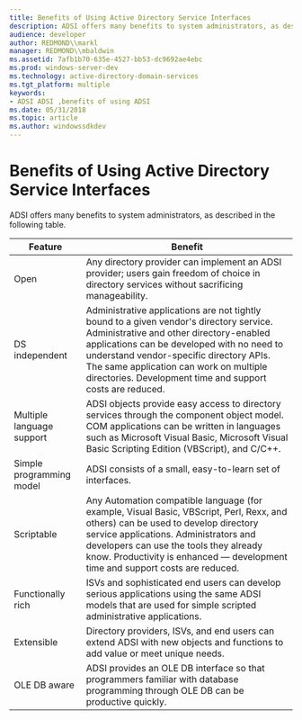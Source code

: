 ```yaml
---
title: Benefits of Using Active Directory Service Interfaces
description: ADSI offers many benefits to system administrators, as described in the following table.
audience: developer
author: REDMOND\\markl
manager: REDMOND\\mbaldwin
ms.assetid: 7afb1b70-635e-4527-bb53-dc9692ae4ebc
ms.prod: windows-server-dev
ms.technology: active-directory-domain-services
ms.tgt_platform: multiple
keywords:
- ADSI ADSI ,benefits of using ADSI
ms.date: 05/31/2018
ms.topic: article
ms.author: windowssdkdev
---
```


# Benefits of Using Active Directory Service Interfaces

ADSI offers many benefits to system administrators, as described in the following table.



| Feature                   | Benefit                                                                                                                                                                                                                                                                                                                             |
|---------------------------|-------------------------------------------------------------------------------------------------------------------------------------------------------------------------------------------------------------------------------------------------------------------------------------------------------------------------------------|
| Open                      | Any directory provider can implement an ADSI provider; users gain freedom of choice in directory services without sacrificing manageability.                                                                                                                                                                                        |
| DS independent            | Administrative applications are not tightly bound to a given vendor's directory service. Administrative and other directory-enabled applications can be developed with no need to understand vendor-specific directory APIs. The same application can work on multiple directories. Development time and support costs are reduced. |
| Multiple language support | ADSI objects provide easy access to directory services through the component object model. COM applications can be written in languages such as Microsoft Visual Basic, Microsoft Visual Basic Scripting Edition (VBScript), and C/C++.                                                                                             |
| Simple programming model  | ADSI consists of a small, easy-to-learn set of interfaces.                                                                                                                                                                                                                                                                          |
| Scriptable                | Any Automation compatible language (for example, Visual Basic, VBScript, Perl, Rexx, and others) can be used to develop directory service applications. Administrators and developers can use the tools they already know. Productivity is enhanced — development time and support costs are reduced.                               |
| Functionally rich         | ISVs and sophisticated end users can develop serious applications using the same ADSI models that are used for simple scripted administrative applications.                                                                                                                                                                         |
| Extensible                | Directory providers, ISVs, and end users can extend ADSI with new objects and functions to add value or meet unique needs.                                                                                                                                                                                                          |
| OLE DB aware              | ADSI provides an OLE DB interface so that programmers familiar with database programming through OLE DB can be productive quickly.                                                                                                                                                                                                  |



 

 

 




